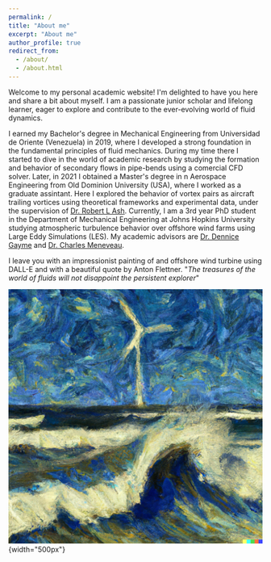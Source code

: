 ```yaml
---
permalink: /
title: "About me"
excerpt: "About me"
author_profile: true
redirect_from: 
  - /about/
  - /about.html
---
```


Welcome to my personal academic website! I'm delighted to have you here and share a bit about myself. I am a passionate junior scholar and lifelong learner, eager to explore and contribute to the ever-evolving world of fluid dynamics. 

I earned my Bachelor's degree in Mechanical Engineering from Universidad de Oriente (Venezuela) in 2019, where I developed a strong foundation in the fundamental principles of fluid mechanics. During my time there I started to dive in the world of academic research by studying the formation and behavior of secondary flows in pipe-bends using a comercial CFD solver. Later, in 2021 I obtained a Master's degree in n Aerospace Engineering from Old Dominion University (USA), where I worked as a graduate assintant. Here I explored the behavior of vortex pairs as aircraft trailing vortices using theoretical frameworks and experimental data, under the supervision of [Dr. Robert L Ash](https://scholar.google.com/citations?user=HWm5NQYAAAAJ&hl=en). Currently, I am a 3rd year PhD student in the Department of Mechanical Engineering at Johns Hopkins University studying atmospheric turbulence behavior over offshore wind farms using Large Eddy Simulations (LES). My academic advisors are [Dr. Dennice Gayme](https://engineering.jhu.edu/faculty/dennice-gayme/) and [Dr. Charles Meneveau](https://engineering.jhu.edu/faculty/charles-meneveau/). 

I leave you with an impressionist painting of and offshore wind turbine using DALL-E and with a beautiful quote by Anton Flettner. "_The treasures of the world of fluids will not disappoint the persistent explorer_"

![Impressionist painting of and offshore wind turbine using DALL-E](/images/impre_windturbine.png){width="500px"}
